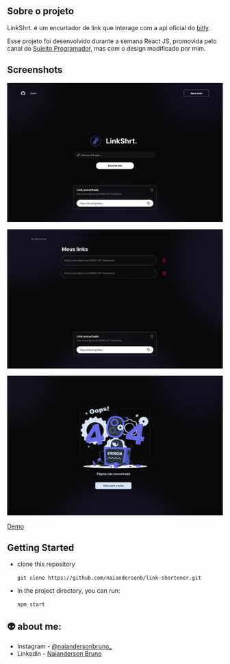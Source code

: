 ## Sobre o projeto

LinkShrt. é um encurtador de link que interage com a api oficial do [bitly](https://dev.bitly.com/).

Esse projeto foi desenvolvido durante a semana React JS, promovida pelo canal do [Sujeito Programador](https://www.youtube.com/c/Sujeitoprogramador), mas com o design  modificado por mim.

## Screenshots

![](./src/assets/images/home.png)

![](./src/assets/images/myLinks.png)

![](./src/assets/images/404.png)

[Demo]()

## Getting Started 
- clone this repository
    
    `git clone https://github.com/naiandersonb/link-shortener.git`

- In the project directory, you can run:

    `npm start`


## 👽 about me:
- Instagram - [@naiandersonbruno_](https://www.instagram.com/naiandersonbruno_/)
- Linkedin - [Naianderson Bruno](www.linkedin.com/in/naianderson-bruno-franca)
